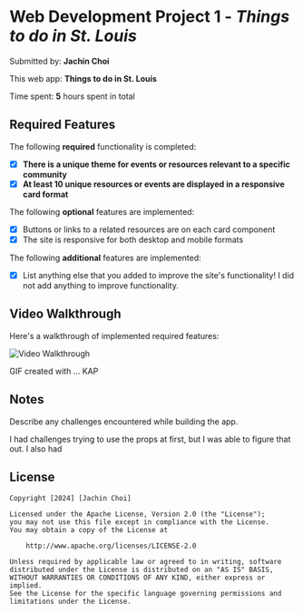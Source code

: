 # Web Development Project 1 - _Things to do in St. Louis_

Submitted by: **Jachin Choi**

This web app: **Things to do in St. Louis**

Time spent: **5** hours spent in total

## Required Features

The following **required** functionality is completed:

- [x] **There is a unique theme for events or resources relevant to a specific community**
- [x] **At least 10 unique resources or events are displayed in a responsive card format**

The following **optional** features are implemented:

- [x] Buttons or links to a related resources are on each card component
- [x] The site is responsive for both desktop and mobile formats

The following **additional** features are implemented:

- [x] List anything else that you added to improve the site's functionality!
      I did not add anything to improve functionality.

## Video Walkthrough

Here's a walkthrough of implemented required features:

<img src='/private/var/folders/g1/xl17rzj94zsdxvwj48fzrfv40000gn/T/62e6952b082f87c4f6e9a75b1bee6a4e/Kapture 2024-09-23 at 02.20.44.gif' title='Video Walkthrough' width='' alt='Video Walkthrough' />

<!-- Replace this with whatever GIF tool you used! -->

GIF created with ... KAP

<!-- Recommended tools:
[Kap](https://getkap.co/) for macOS
[ScreenToGif](https://www.screentogif.com/) for Windows
[peek](https://github.com/phw/peek) for Linux. -->

## Notes

Describe any challenges encountered while building the app.

I had challenges trying to use the props at first, but I was able to figure that out. I also had

## License

    Copyright [2024] [Jachin Choi]

    Licensed under the Apache License, Version 2.0 (the "License");
    you may not use this file except in compliance with the License.
    You may obtain a copy of the License at

        http://www.apache.org/licenses/LICENSE-2.0

    Unless required by applicable law or agreed to in writing, software
    distributed under the License is distributed on an "AS IS" BASIS,
    WITHOUT WARRANTIES OR CONDITIONS OF ANY KIND, either express or implied.
    See the License for the specific language governing permissions and
    limitations under the License.
